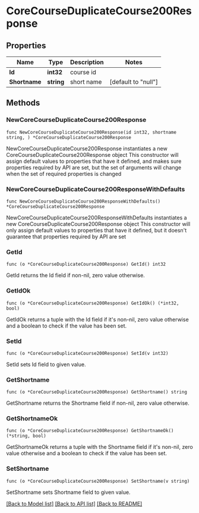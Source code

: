 # CoreCourseDuplicateCourse200Response

## Properties

Name | Type | Description | Notes
------------ | ------------- | ------------- | -------------
**Id** | **int32** | course id | 
**Shortname** | **string** | short name | [default to "null"]

## Methods

### NewCoreCourseDuplicateCourse200Response

`func NewCoreCourseDuplicateCourse200Response(id int32, shortname string, ) *CoreCourseDuplicateCourse200Response`

NewCoreCourseDuplicateCourse200Response instantiates a new CoreCourseDuplicateCourse200Response object
This constructor will assign default values to properties that have it defined,
and makes sure properties required by API are set, but the set of arguments
will change when the set of required properties is changed

### NewCoreCourseDuplicateCourse200ResponseWithDefaults

`func NewCoreCourseDuplicateCourse200ResponseWithDefaults() *CoreCourseDuplicateCourse200Response`

NewCoreCourseDuplicateCourse200ResponseWithDefaults instantiates a new CoreCourseDuplicateCourse200Response object
This constructor will only assign default values to properties that have it defined,
but it doesn't guarantee that properties required by API are set

### GetId

`func (o *CoreCourseDuplicateCourse200Response) GetId() int32`

GetId returns the Id field if non-nil, zero value otherwise.

### GetIdOk

`func (o *CoreCourseDuplicateCourse200Response) GetIdOk() (*int32, bool)`

GetIdOk returns a tuple with the Id field if it's non-nil, zero value otherwise
and a boolean to check if the value has been set.

### SetId

`func (o *CoreCourseDuplicateCourse200Response) SetId(v int32)`

SetId sets Id field to given value.


### GetShortname

`func (o *CoreCourseDuplicateCourse200Response) GetShortname() string`

GetShortname returns the Shortname field if non-nil, zero value otherwise.

### GetShortnameOk

`func (o *CoreCourseDuplicateCourse200Response) GetShortnameOk() (*string, bool)`

GetShortnameOk returns a tuple with the Shortname field if it's non-nil, zero value otherwise
and a boolean to check if the value has been set.

### SetShortname

`func (o *CoreCourseDuplicateCourse200Response) SetShortname(v string)`

SetShortname sets Shortname field to given value.



[[Back to Model list]](../README.md#documentation-for-models) [[Back to API list]](../README.md#documentation-for-api-endpoints) [[Back to README]](../README.md)


